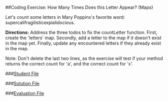 ##Coding Exercise: How Many Times Does this Letter Appear? (Maps)

Let's count some letters in Mary Poppins's favorite word:
supercalifragilisticexpialidocious.

**Directions:**
Address the three todos to fix the countLetter function. First, create the 'letters' map. Secondly, add a letter to the map if it doesn't exist in the map yet. Finally, update any encountered letters if they already exist in the map.

Note: Don't delete the last two lines, as the exercise will test if your method returns the correct count for 'a', and the correct count for 'x'.

###[Student File](./student.js)

###[Solution File]('./solution.js')

###[Evaluation File]('./evaluate.js')
